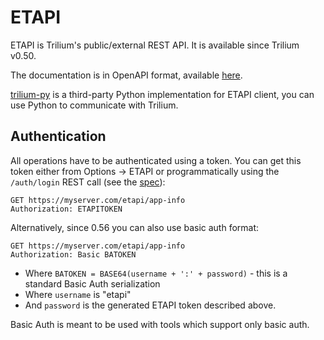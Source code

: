 # ETAPI
ETAPI is Trilium's public/external REST API. It is available since Trilium v0.50.

The documentation is in OpenAPI format, available [here](https://github.com/TriliumNext/Notes/blob/master/src/etapi/etapi.openapi.yaml).

[trilium-py](https://github.com/Nriver/trilium-py) is a third-party Python implementation for ETAPI client, you can use Python to communicate with Trilium.

Authentication
--------------

All operations have to be authenticated using a token. You can get this token either from Options -> ETAPI or programmatically using the `/auth/login` REST call (see the [spec](https://github.com/TriliumNext/Notes/blob/master/src/etapi/etapi.openapi.yaml)):

```text-plain
GET https://myserver.com/etapi/app-info
Authorization: ETAPITOKEN
```

Alternatively, since 0.56 you can also use basic auth format:

```text-plain
GET https://myserver.com/etapi/app-info
Authorization: Basic BATOKEN
```

*   Where `BATOKEN = BASE64(username + ':' + password)` - this is a standard Basic Auth serialization
*   Where `username` is "etapi"
*   And `password` is the generated ETAPI token described above.

Basic Auth is meant to be used with tools which support only basic auth.
